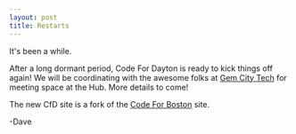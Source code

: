 ```yaml
---
layout: post
title: Restarts	
---
```


It's been a while.

After a long dormant period, Code For Dayton is ready to kick things off again! We will be coordinating with the awesome folks at [Gem City Tech](https://gemcity.tech) for meeting space at the Hub. More details to come!

The new CfD site is a fork of the [Code For Boston](https://www.codeforboston.org/) site.

-Dave
